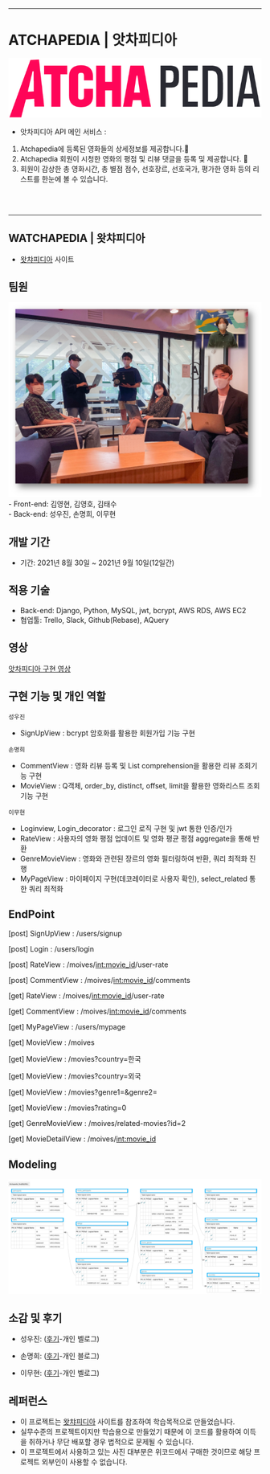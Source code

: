 ##

---

# ATCHAPEDIA | 앗차피디아

<img src='./ATCHAPEDIA.png' alt='logo'>

- 앗차피디아 API 메인 서비스 : 
1. Atchapedia에 등록된 영화들의 상세정보를 제공합니다.
2. Atchapedia 회원이 시청한 영화의 평점 및 리뷰 댓글을 등록 및 제공합니다. 
3. 회원이 감상한 총 영화시간, 총 별점 점수, 선호장르, 선호국가, 평가한 영화 등의 리스트를 한눈에 볼 수 있습니다.

<br><br>

---

## WATCHAPEDIA | 왓챠피디아

- [왓챠피디아](https://pedia.watcha.com/ko-KR) 사이트



## 팀원
<img src='./앗차차_팀원.png' alt='picture'>
- Front-end: 김영현, 김영호, 김태수<br>
- Back-end: 성우진, 손명희, 이무현



## 개발 기간

- 기간: 2021년 8월 30일 ~ 2021년 9월 10일(12일간) 




## 적용 기술

- Back-end: Django, Python, MySQL, jwt, bcrypt, AWS RDS, AWS EC2
- 협업툴: Trello, Slack, Github(Rebase), AQuery



## 영상

[앗차피디아 구현 영상](https://www.youtube.com/watch?v=vPYDDjZ-I3k)



## 구현 기능 및 개인 역할

`성우진`
- SignUpView : bcrypt 암호화를 활용한 회원가입 기능 구현

`손명희`
- CommentView : 영화 리뷰 등록 및 List comprehension을 활용한 리뷰 조회기능 구현
- MovieView   : Q객체, order_by, distinct, offset, limit을 활용한 영화리스트 조회 기능 구현

`이무현`
- Loginview, Login_decorator : 로그인 로직 구현 및 jwt 통한 인증/인가
- RateView : 사용자의 영화 평점 업데이트 및 영화 평균 평점 aggregate을 통해 반환
- GenreMovieView : 영화와 관련된 장르의 영화 필터링하여 반환, 쿼리 최적화 진행
- MyPageView : 마이페이지 구현(데코레이터로 사용자 확인), select_related 통한 쿼리 최적화


## EndPoint


[post] SignUpView        : /users/signup <br>

[post] Login             : /users/login <br>

[post] RateView          : /moives/<int:movie_id>/user-rate <br>

[post] CommentView       : /moives/<int:movie_id>/comments <br>

[get] RateView           : /moives/<int:movie_id>/user-rate <br>

[get] CommentView        : /moives/<int:movie_id>/comments <br>

[get] MyPageView         : /users/mypage <br>

[get] MovieView          : /moives <br>

[get] MovieView          : /movies?country=한국 <br>

[get] MovieView          : /movies?country=외국 <br>

[get] MovieView          : /movies?genre1=&genre2= <br>

[get] MovieView          : /movies?rating=0 <br>

[get] GenreMovieView     : /moives/related-movies?id=2 <br>

[get] MovieDetailView    : /moives/<int:movie_id> <br>



## Modeling

<img src='./modeling.png' alt='modeling'>

## 소감 및 후기


- 성우진: ([후기](https://업로드후수정.com)-개인 벨로그)

- 손명희: ([후기](https://mymelody.tistory.com/140)-개인 블로그)

- 이무현: ([후기](https://업로드후수정.com)-개인 벨로그)

## 레퍼런스

- 이 프로젝트는 [왓챠피디아](https://pedia.watcha.com/ko-KR) 사이트를 참조하여 학습목적으로 만들었습니다.
- 실무수준의 프로젝트이지만 학습용으로 만들었기 때문에 이 코드를 활용하여 이득을 취하거나 무단 배포할 경우 법적으로 문제될 수 있습니다.
- 이 프로젝트에서 사용하고 있는 사진 대부분은 위코드에서 구매한 것이므로 해당 프로젝트 외부인이 사용할 수 없습니다.
